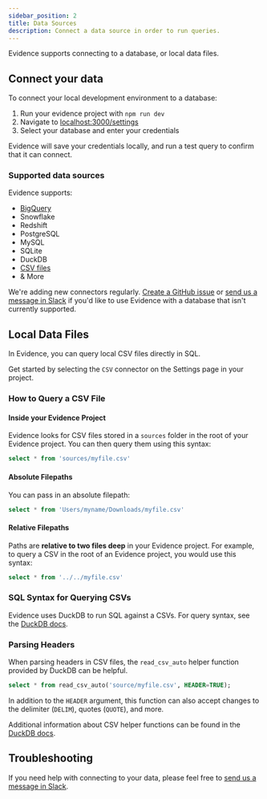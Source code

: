 ```yaml
---
sidebar_position: 2
title: Data Sources
description: Connect a data source in order to run queries.
---
```


Evidence supports connecting to a database, or local data files.

## Connect your data

To connect your local development environment to a database:

1. Run your evidence project with `npm run dev`
1. Navigate to [localhost:3000/settings](http://localhost:3000/settings)
1. Select your database and enter your credentials

Evidence will save your credentials locally, and run a test query to confirm that it can connect.

### Supported data sources

Evidence supports:

- [BigQuery](/guides/bigquery)
- Snowflake
- Redshift
- PostgreSQL
- MySQL
- SQLite
- DuckDB
- [CSV files](#local-data-files)
- & More

We're adding new connectors regularly. [Create a GitHub issue](https://github.com/evidence-dev/evidence/issues) or [send us a message in Slack](https://join.slack.com/t/evidencedev/shared_invite/zt-uda6wp6a-hP6Qyz0LUOddwpXW5qG03Q) if you'd like to use Evidence with a database that isn't currently supported.

## Local Data Files

In Evidence, you can query local CSV files directly in SQL.

Get started by selecting the `CSV` connector on the Settings page in your project.

### How to Query a CSV File

#### Inside your Evidence Project

Evidence looks for CSV files stored in a `sources` folder in the root of your Evidence project. You can then query them using this syntax:

```sql
select * from 'sources/myfile.csv'
```

#### Absolute Filepaths

You can pass in an absolute filepath:

```sql
select * from 'Users/myname/Downloads/myfile.csv'
```

#### Relative Filepaths

Paths are **relative to two files deep** in your Evidence project. For example, to query a CSV in the root of an Evidence project, you would use this syntax:

```sql
select * from '../../myfile.csv'
```

### SQL Syntax for Querying CSVs
Evidence uses DuckDB to run SQL against a CSVs. For query syntax, see the [DuckDB docs](https://duckdb.org/docs/sql/query_syntax/select).


### Parsing Headers
When parsing headers in CSV files, the `read_csv_auto` helper function provided by DuckDB can be helpful.
```sql
select * from read_csv_auto('source/myfile.csv', HEADER=TRUE);
```

In addition to the `HEADER` argument, this function can also accept changes to the delimiter (`DELIM`), quotes (`QUOTE`), and more. 

Additional information about CSV helper functions can be found in the [DuckDB docs](https://duckdb.org/docs/data/csv).

## Troubleshooting

If you need help with connecting to your data, please feel free to [send us a message in Slack](https://join.slack.com/t/evidencedev/shared_invite/zt-uda6wp6a-hP6Qyz0LUOddwpXW5qG03Q).
